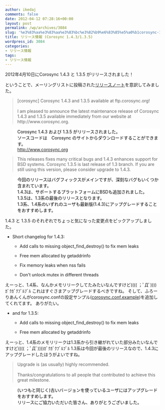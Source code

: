 ```yaml
---
author: ikedaj
comments: false
date: 2012-04-12 07:28:16+00:00
layout: post
permalink: /wp/archives/3084
slug: '%e3%83%aa%e3%83%aa%e3%83%bc%e3%82%b9%e6%83%85%e5%a0%b1corosync-1-4-31-3-5'
title: リリース情報 (Corosync 1.4.3/1.3.5)
wordpress_id: 3084
categories:
- リリース情報
tags:
- リリース情報
---
```


2012年4月10日にCorosync 1.4.3 と 1.3.5 がリリースされました！

ということで、メーリングリストに投稿された[リリースノート](http://lists.corosync.org/pipermail/discuss/2012-April/001455.html)を意訳してみました。
  




<blockquote>
[corosync] Corosync 1.4.3 and 1.3.5 available at ftp.corosync.org!<br>
<br>
I am pleased to announce the latest maintenance release of Corosync<br>
1.4.3 and 1.3.5 available immediately from our website at<br>
http://www.corosync.org.<br>
</blockquote>




<blockquote style="background-color:white;border-color:white;color:black;">
Corosync 1.4.3 および 1.3.5 がリリースされました。<br>
ソースコードは　Corosync のサイトからダウンロードすることができます。<br>
<a href="http://www.corosync.org" target="_blank">http://www.corosync.org</a>
</blockquote>





<blockquote>
This releases fixes many critical bugs and 1.4.3 enhances support for <br>
BSD systems. Corosync 1.3.5 is last release of 1.3 branch. If you are <br>
still using this version, please consider upgrade to 1.4.3.<br>
</blockquote>




<blockquote style="background-color:white;border-color:white;color:black;">
今回のリリースはバグフィックスがメインですが、深刻なバグもいくつか含まれています。<br>
1.4.3は、サポートするプラットフォームにBSDも追加されました。<br>
1.3.5は、1.3系の最後のリリースとなります。<br>
1.3系、1.4系のいずれのユーザも最新版(1.4.3)にアップグレードすることをおすすめします。<br>
</blockquote>



1.4.3 と 1.3.5 のそれぞれでちょっと気になった変更点をピックアップしました。





  * Short changelog for 1.4.3:




    * Add calls to missing object_find_destroy() to fix mem leaks


    * Free mem allocated by getaddrinfo


    * Fix memory leaks when nss fails


    * Don't unlock mutex in different threads




えーっと、1.4系、なんかメモリリークしてたみたいなんですけど(((( ；ﾟДﾟ))))ｶﾞｸｶﾞｸﾌﾞﾙﾌﾞﾙ 
これはすぐさまアップグレードするべきですね。
そして、ふろーりあんくんがcorosync.confの設定サンプル([corosync.conf.example](https://github.com/corosync/corosync/blob/flatiron-1.4/conf/corosync.conf.example))を追加してくれてます。
ありがたい。





  * and for 1.3.5:




    * Add calls to missing object_find_destroy() to fix mem leaks


    * Free mem allocated by getaddrinfo





えーっと、1.4系のメモリリークは1.3系から引き継がれていた部分みたいなんですけど(((( ；ﾟДﾟ))))ｶﾞｸｶﾞｸﾌﾞﾙﾌﾞﾙ 
1.3系は今回が最後のリリースなので、1.4.3にアップグレードしたほうがよいですね。

  



<blockquote>
Upgrade is (as usually) highly recommended.<br>
<br>
Thanks/congratulations to all people that contributed to achieve this<br>
great milestone.<br>
</blockquote>




<blockquote style="background-color:white;border-color:white;color:black;">
(いつもと同じく)古いバージョンを使っているユーザにはアップグレードをおすすめします。<br>
リリースにご協力いただいた皆さん、ありがとうございました。<br>
</blockquote>

